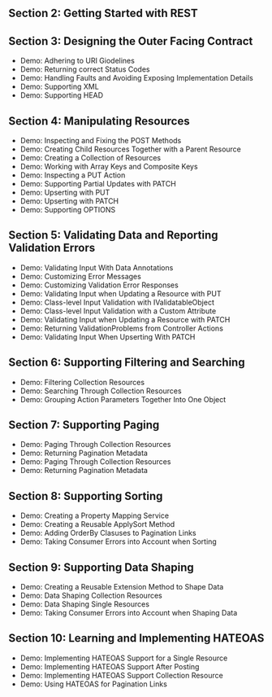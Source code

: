 ## Section 2: Getting Started with REST
## Section 3: Designing the Outer Facing Contract
* Demo: Adhering to URI Giodelines
* Demo: Returning correct Status Codes
* Demo: Handling Faults and Avoiding Exposing Implementation Details
* Demo: Supporting XML
* Demo: Supporting HEAD
## Section 4: Manipulating Resources
* Demo: Inspecting and Fixing the POST Methods
* Demo: Creating Child Resources Together with a Parent Resource
* Demo: Creating a Collection of Resources
* Demo: Working with Array Keys and Composite Keys
* Demo: Inspecting a PUT Action
* Demo: Supporting Partial Updates with PATCH
* Demo: Upserting with PUT
* Demo: Upserting with PATCH
* Demo: Supporting OPTIONS
## Section 5: Validating Data and Reporting Validation Errors
* Demo: Validating Input With Data Annotations
* Demo: Customizing Error Messages
* Demo: Customizing Validation Error Responses
* Demo: Validating Input when Updating a Resource with PUT
* Demo: Class-level Input Validation with IValidatableObject
* Demo: Class-level Input Validation with a Custom Attribute
* Demo: Validating Input when Updating a Resource with PATCH
* Demo: Returning ValidationProblems from Controller Actions
* Demo: Validating Input When Upserting With PATCH
## Section 6: Supporting Filtering and Searching
* Demo: Filtering Collection Resources
* Demo: Searching Through Collection Resources
* Demo: Grouping Action Parameters Together Into One Object
## Section 7: Supporting Paging
* Demo: Paging Through Collection Resources
* Demo: Returning Pagination Metadata
* Demo: Paging Through Collection Resources
* Demo: Returning Pagination Metadata
## Section 8: Supporting Sorting
* Demo: Creating a Property Mapping Service
* Demo: Creating a Reusable ApplySort Method
* Demo: Adding OrderBy Clasuses to Pagination Links
* Demo: Taking Consumer Errors into Account when Sorting
## Section 9: Supporting Data Shaping
* Demo: Creating a Reusable Extension Method to Shape Data
* Demo: Data Shaping Collection Resources
* Demo: Data Shaping Single Resources
* Demo: Taking Consumer Errors into Account when Shaping Data
## Section 10: Learning and Implementing HATEOAS
* Demo: Implementing HATEOAS Support for a Single Resource
* Demo: Implementing HATEOAS Support After Posting
* Demo: Implementing HATEOAS Support Collection Resource
* Demo: Using HATEOAS for Pagination Links